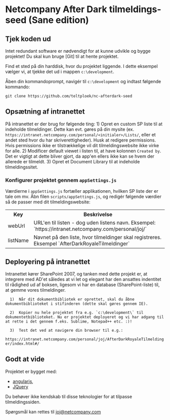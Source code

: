 # Netcompany After Dark tilmeldings-seed (Sane edition)

## Tjek koden ud
Intet redundant software er nødvendigt for at kunne udvikle og bygge projektet! Du skal kun bruge [Git] til at hente projektet. 

[1]: http://git-scm.com/downloads           "Git"

Find et sted på din harddisk, hvor du projektet liggende. I dette eksempel vælger vi, at tjekke det ud i mappen `c:\development`.

Åben din kommandoprompt, navigér til `c:\development` og indtast følgende kommando:

``` git clone https://github.com/teltploek/nc-afterdark-seed ```

## Opsætning af intranettet

På intranettet er der brug for følgende ting:
      1)  Opret en custom SP liste til at indeholde tilmeldinger. Dette kan evt. gøres på din mysite (ex. `https://intranet.netcompany.com/personal/<initialer>/Lists/`, eller et andet sted hvor du har skriverettigheder). Husk at redigere permissions. Hvis permissions ikke er tilstrækkelige vil dit tilmeldingswebsite ikke virke for alle.
      2)  Modificer default viewet i listen til, at have kolonnen `Created by`. Det er vigtigt at dette bliver gjort, da app'en ellers ikke kan se hvem der allerede er tilmeldt.
      3)  Opret et Document Library til at indeholde tilmeldingssitet.

### Konfigurer projektet gennem `appSettings.js`

 Værdierne i `appSettings.js` fortæller applikationen, hvilken SP liste der er tale om mv.
 Åbn filen `scripts/appSettings.js`, og redigér følgende værdier så de passer med dit tilmeldingswebsite:
 
 <table>
  <tr>
    <th>Key</th><th>Beskrivelse</th>
  </tr>
  <tr>
    <td>webUrl</td>
    <td>
      URL'en til listen - dog uden listens navn. Eksempel: `https://intranet.netcompany.com/personal/joj/`
    </td>
  </tr>
  <tr>
    <td>listName</td>
    <td>
      Navnet på den liste, hvor tilmeldinger skal registreres. Eksempel `AfterDarkRoyaleTilmeldinger`
    </td>
  </tr>
</table>  

## Deployering på intranettet

Intranettet kører SharePoint 2007, og tanken med dette projekt er, at integrere med AD'et således at vi let og elegant har den ansattes indentitet til rådighed ud af boksen, ligesom vi har en database (SharePoint-liste) til, at gemme vores tilmeldinger. 

      1)  Når dit dokumentbibliotek er oprettet, skal du åbne dokumentbiblioteket i stifinderen (dette skal gøres gennem IE).

      2)  Kopier nu hele projektet fra e.g. `c:\development\` til dokumentetbiblioteket. Nu er projektet deployeret og vi har adgang til at rette i det gennem f.eks. Sublime, Notepad++ etc. :)! 

      3)  Test det ved at navigere din browser til e.g.:
      
  ```https://intranet.netcompany.com/personal/joj/AfterDarkRoyaleTilmeldinger/index.html#/```

## Godt at vide

Projektet er bygget med:
  * [angularjs](http://angularjs.org/),
  * [JQuery](http://jquery.com/)

Du behøver ikke kendskab til disse teknologier for at tilpasse tilmeldingssiden.

Spørgsmål kan rettes til joj@netcompany.com
